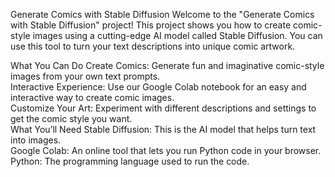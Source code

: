 Generate Comics with Stable Diffusion
Welcome to the "Generate Comics with Stable Diffusion" project! This project shows you how to create comic-style images using a cutting-edge AI model called Stable Diffusion. You can use this tool to turn your text descriptions into unique comic artwork.

What You Can Do
Create Comics: Generate fun and imaginative comic-style images from your own text prompts.<br>
Interactive Experience: Use our Google Colab notebook for an easy and interactive way to create comic images.<br>
Customize Your Art: Experiment with different descriptions and settings to get the comic style you want.<br>
What You’ll Need
Stable Diffusion: This is the AI model that helps turn text into images.<br>
Google Colab: An online tool that lets you run Python code in your browser.<br>
Python: The programming language used to run the code.<br>
